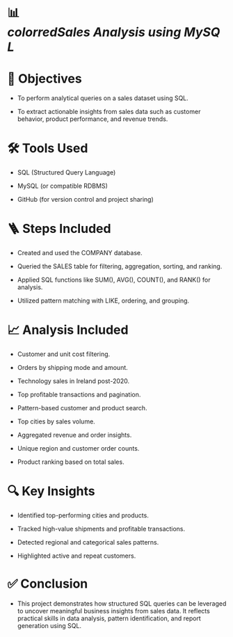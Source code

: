 # 📊  ${color{red}Sales \ Analysis \ using \ MySQL}$

# 📝 Objectives
- To perform analytical queries on a sales dataset using SQL.

- To extract actionable insights from sales data such as customer behavior, product performance, and revenue trends.

# 🛠️ Tools Used
- SQL (Structured Query Language)

-  MySQL (or compatible RDBMS)

- GitHub (for version control and project sharing)

# 🪜 Steps Included
- Created and used the COMPANY database.

- Queried the SALES table for filtering, aggregation, sorting, and ranking.

- Applied SQL functions like SUM(), AVG(), COUNT(), and RANK() for analysis.

- Utilized pattern matching with LIKE, ordering, and grouping.

#  📈 Analysis Included
- Customer and unit cost filtering.

- Orders by shipping mode and amount.

- Technology sales in Ireland post-2020.

- Top profitable transactions and pagination.

- Pattern-based customer and product search.

- Top cities by sales volume.

- Aggregated revenue and order insights.

- Unique region and customer order counts.

- Product ranking based on total sales.

# 🔍 Key Insights
- Identified top-performing cities and products.

- Tracked high-value shipments and profitable transactions.

- Detected regional and categorical sales patterns.

- Highlighted active and repeat customers.

# ✅ Conclusion
- This project demonstrates how structured SQL queries can be leveraged to uncover meaningful business insights from sales data. It reflects practical skills in data analysis, pattern identification, and report generation using SQL.
